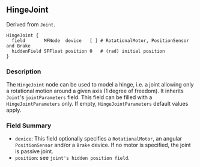 ## HingeJoint

Derived from `Joint`.


```
HingeJoint {
  field       MFNode  device   [ ] # RotationalMotor, PositionSensor and Brake
  hiddenField SFFloat position 0   # (rad) initial position
}
```

### Description

The `HingeJoint` node can be used to model a hinge, i.e. a joint allowing only a
rotational motion around a given axis (1 degree of freedom). It inherits
`Joint`'s `jointParameters` field. This field can be filled with a
`HingeJointParameters` only. If empty,  `HingeJointParameters` default values
apply.

### Field Summary

- `device`: This field optionally specifies a `RotationalMotor`, an angular `PositionSensor` and/or a `Brake` device. If no motor is specified, the joint is passive joint.
- `position`: see `joint's hidden position field`.

